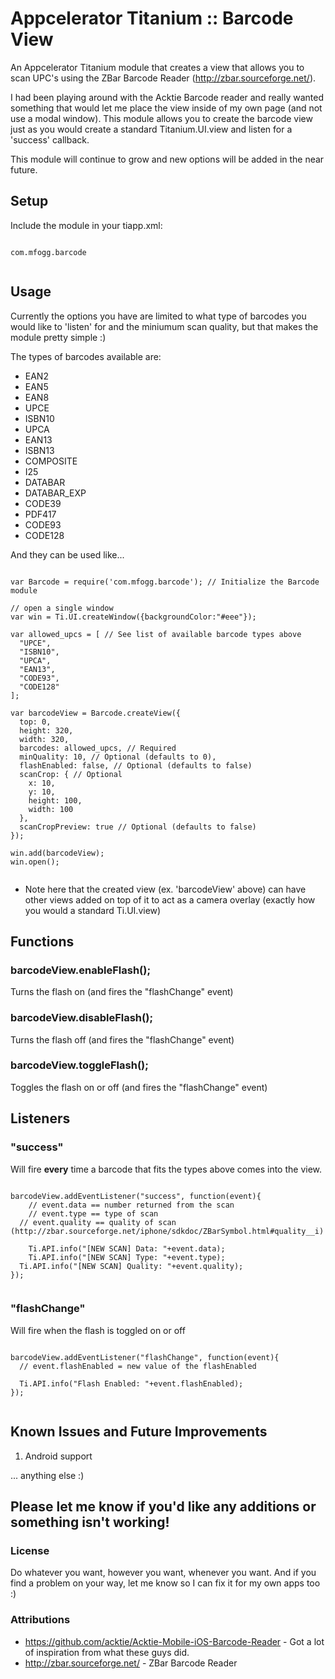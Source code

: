 Appcelerator Titanium :: Barcode View
=============

An Appcelerator Titanium module that creates a view that allows you to scan UPC's using the ZBar Barcode Reader (http://zbar.sourceforge.net/).

I had been playing around with the Acktie Barcode reader and really wanted something that would let me place the view inside of my own page (and not use a modal window). This module allows you to create the barcode view just as you would create a standard Titanium.UI.view and listen for a 'success' callback.

This module will continue to grow and new options will be added in the near future.

<h2>Setup</h2>

Include the module in your tiapp.xml:

<pre><code>
com.mfogg.barcode

</code></pre>

<h2>Usage</h2>

Currently the options you have are limited to what type of barcodes you would like to 'listen' for and the miniumum scan quality, but that makes the module pretty simple :)

The types of barcodes available are:

* EAN2
* EAN5
* EAN8
* UPCE
* ISBN10
* UPCA
* EAN13
* ISBN13
* COMPOSITE
* I25
* DATABAR
* DATABAR_EXP
* CODE39
* PDF417
* CODE93
* CODE128

And they can be used like...

<pre><code>
var Barcode = require('com.mfogg.barcode'); // Initialize the Barcode module

// open a single window
var win = Ti.UI.createWindow({backgroundColor:"#eee"});

var allowed_upcs = [ // See list of available barcode types above
  "UPCE",
  "ISBN10",
  "UPCA",
  "EAN13",
  "CODE93",
  "CODE128"
];

var barcodeView = Barcode.createView({
  top: 0,
  height: 320,
  width: 320,
  barcodes: allowed_upcs, // Required
  minQuality: 10, // Optional (defaults to 0),
  flashEnabled: false, // Optional (defaults to false)
  scanCrop: { // Optional
    x: 10,
    y: 10,
    height: 100,
    width: 100
  }, 
  scanCropPreview: true // Optional (defaults to false)
});

win.add(barcodeView);
win.open();

</code></pre>
* Note here that the created view (ex. 'barcodeView' above) can have other views added on top of it to act as a camera overlay (exactly how you would a standard Ti.UI.view)

<h2>Functions</h2>

<h3>barcodeView.enableFlash();</h3>

Turns the flash on (and fires the "flashChange" event)

<h3>barcodeView.disableFlash();</h3>

Turns the flash off (and fires the "flashChange" event)

<h3>barcodeView.toggleFlash();</h3>

Toggles the flash on or off (and fires the "flashChange" event)

<h2>Listeners</h2>

<h3>"success"</h3>

Will fire __every__ time a barcode that fits the types above comes into the view.

<pre><code>
barcodeView.addEventListener("success", function(event){
	// event.data == number returned from the scan
	// event.type == type of scan
  // event.quality == quality of scan (http://zbar.sourceforge.net/iphone/sdkdoc/ZBarSymbol.html#quality__i)
  
	Ti.API.info("[NEW SCAN] Data: "+event.data);
	Ti.API.info("[NEW SCAN] Type: "+event.type);
  Ti.API.info("[NEW SCAN] Quality: "+event.quality);
});

</code></pre>

<h3>"flashChange"</h3>

Will fire when the flash is toggled on or off

<pre><code>
barcodeView.addEventListener("flashChange", function(event){
  // event.flashEnabled = new value of the flashEnabled
  
  Ti.API.info("Flash Enabled: "+event.flashEnabled);
});

</code></pre>

<h2>Known Issues and Future Improvements</h2>

1. Android support

... anything else :)

<h2>Please let me know if you'd like any additions or something isn't working!</h2>

<h3>License</h3>
Do whatever you want, however you want, whenever you want. And if you find a problem on your way, let me know so I can fix it for my own apps too :)

<h3>Attributions</h3>

* https://github.com/acktie/Acktie-Mobile-iOS-Barcode-Reader - Got a lot of inspiration from what these guys did.
* http://zbar.sourceforge.net/ - ZBar Barcode Reader


